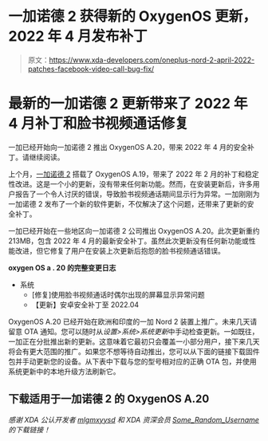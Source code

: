 # 一加诺德 2 获得新的 OxygenOS 更新，2022 年 4 月发布补丁

> 原文：<https://www.xda-developers.com/oneplus-nord-2-april-2022-patches-facebook-video-call-bug-fix/>

# 最新的一加诺德 2 更新带来了 2022 年 4 月补丁和脸书视频通话修复

一加已经开始向一加诺德 2 推出 OxygenOS A.20，带来 2022 年 4 月的安全补丁。请继续阅读。

上个月，[一加诺德 2](https://www.xda-developers.com/oneplus-nord-2-review/) 搭载了 OxygenOS A.19，带来了 2022 年 2 月的补丁和稳定性改进。这是一个小的更新，没有带来任何新功能。然而，在安装更新后，许多用户报告了一个令人讨厌的错误，导致脸书视频通话期间显示行为异常。一加刚刚为一加诺德 2 发布了一个新的软件更新，不仅解决了这个问题，还带来了更新的安全补丁。

一加已经开始在一些地区向一加诺德 2 公司推出 OxygenOS A.20。此次更新重约 213MB，包含 2022 年 4 月的最新安全补丁。虽然此次更新没有任何新功能或性能改进，但它修复了用户在安装上次更新后抱怨的脸书视频通话错误。

**oxygen OS a . 20 的完整变更日志**

*   系统
    *   [修复]使用脸书视频通话时偶尔出现的屏幕显示异常问题
    *   【更新】安卓安全补丁至 2022.04

OxygenOS A.20 已经开始在欧洲和印度的一加 Nord 2 装置上推广。未来几天请留意 OTA 通知。您可以随时从*设置>系统>系统更新*中手动检查更新。一如既往，一加正在分批推出新的更新。这意味着它最初只会覆盖一小部分用户，接下来几天将会有更大范围的推广。如果您不想等待自动推出，您可以从下面的链接下载固件包并手动更新您的设备。从下表中下载与您的型号相对应的正确 OTA 包，并使用系统更新中的本地升级方法刷新它。

## 下载适用于一加诺德 2 的 OxygenOS A.20

*感谢 XDA 公认开发者 [mlgmxyysd](https://forum.xda-developers.com/m/mlgmxyysd.8430637/) 和 XDA 资深会员 [Some_Random_Username](https://forum.xda-developers.com/m/some_random_username.8234677/) 的下载链接！*